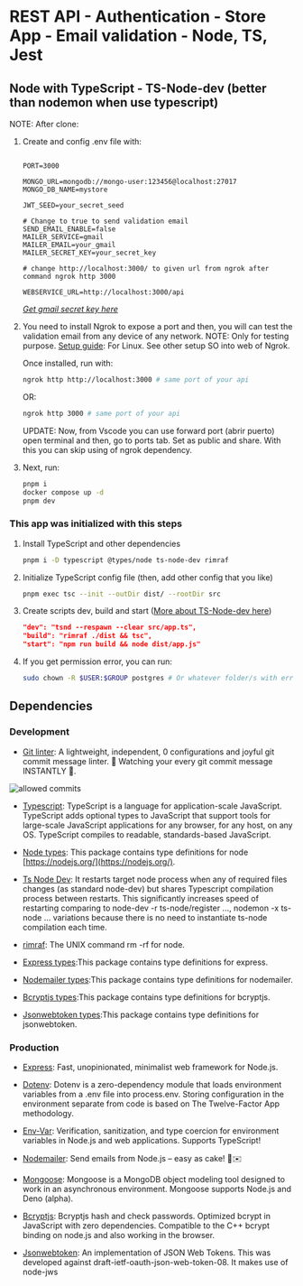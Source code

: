 # REST API - Authentication - Store App - Email validation - Node, TS, Jest

## Node with TypeScript - TS-Node-dev (better than nodemon when use typescript)

NOTE: After clone:

1. Create and config .env file with:

   ```text

   PORT=3000

   MONGO_URL=mongodb://mongo-user:123456@localhost:27017
   MONGO_DB_NAME=mystore

   JWT_SEED=your_secret_seed

   # Change to true to send validation email
   SEND_EMAIL_ENABLE=false
   MAILER_SERVICE=gmail
   MAILER_EMAIL=your_gmail
   MAILER_SECRET_KEY=your_secret_key

   # change http://localhost:3000/ to given url from ngrok after command ngrok http 3000

   WEBSERVICE_URL=http://localhost:3000/api

   ```

   _[Get gmail secret key here](https://myaccount.google.com/u/0/apppasswords)_

2. You need to install Ngrok to expose a port and then, you will can test the validation email from any device of any network.
   NOTE: Only for testing purpose.
   [Setup guide](https://dashboard.ngrok.com/get-started/setup/linux): For Linux. See other setup SO into web of Ngrok.

   Once installed, run with:

   ```sh
   ngrok http http://localhost:3000 # same port of your api
   ```

   OR:

   ```sh
   ngrok http 3000 # same port of your api
   ```

   UPDATE: Now, from Vscode you can use forward port (abrir puerto) open terminal and then, go to ports tab. Set as public and share. With this you can skip using of ngrok dependency.

3. Next, run:

   ```sh
   pnpm i
   docker compose up -d
   pnpm dev
   ```

### This app was initialized with this steps

1. Install TypeScript and other dependencies

   ```sh
   pnpm i -D typescript @types/node ts-node-dev rimraf
   ```

2. Initialize TypeScript config file (then, add other config that you like)

   ```sh
   pnpm exec tsc --init --outDir dist/ --rootDir src
   ```

3. Create scripts dev, build and start ([More about TS-Node-dev here](https://www.npmjs.com/package/ts-node-dev))

   ```JSON
   "dev": "tsnd --respawn --clear src/app.ts",
   "build": "rimraf ./dist && tsc",
   "start": "npm run build && node dist/app.js"
   ```

4. If you get permission error, you can run:

   ```sh
   sudo chown -R $USER:$GROUP postgres # Or whatever folder/s with error
   ```

## Dependencies

### Development

- [Git linter](https://www.npmjs.com/package/git-commit-msg-linter): A lightweight, independent, 0 configurations and joyful git commit message linter. 👀 Watching your every git commit message INSTANTLY 🚀.

![allowed commits](https://raw.githubusercontent.com/legend80s/commit-msg-linter/master/assets/demo-7-compressed.png)

- [Typescript](https://www.npmjs.com/package/typescript): TypeScript is a language for application-scale JavaScript. TypeScript adds optional types to JavaScript that support tools for large-scale JavaScript applications for any browser, for any host, on any OS. TypeScript compiles to readable, standards-based JavaScript.

- [Node types](https://www.npmjs.com/package/@types/node): This package contains type definitions for node [https://nodejs.org/](https://nodejs.org/).

- [Ts Node Dev](https://www.npmjs.com/package/ts-node-dev): It restarts target node process when any of required files changes (as standard node-dev) but shares Typescript compilation process between restarts. This significantly increases speed of restarting comparing to node-dev -r ts-node/register ..., nodemon -x ts-node ... variations because there is no need to instantiate ts-node compilation each time.

- [rimraf](https://www.npmjs.com/package/rimraf): The UNIX command rm -rf for node.

- [Express types](https://www.npmjs.com/package/@types/express):This package contains type definitions for express.

- [Nodemailer types](https://www.npmjs.com/package/@types/nodemailer):This package contains type definitions for nodemailer.
- [Bcryptjs types](https://www.npmjs.com/package/@types/bcryptjs):This package contains type definitions for bcryptjs.
- [Jsonwebtoken types](https://www.npmjs.com/package/@types/jsonwebtoken):This package contains type definitions for jsonwebtoken.

### Production

- [Express](https://www.npmjs.com/package/express): Fast, unopinionated, minimalist web framework for Node.js.

- [Dotenv](https://www.npmjs.com/package/dotenv): Dotenv is a zero-dependency module that loads environment variables from a .env file into process.env. Storing configuration in the environment separate from code is based on The Twelve-Factor App methodology.

- [Env-Var](https://www.npmjs.com/package/env-var): Verification, sanitization, and type coercion for environment variables in Node.js and web applications. Supports TypeScript!

- [Nodemailer](https://www.npmjs.com/package/nodemailer): Send emails from Node.js – easy as cake! 🍰✉️

- [Mongoose](https://www.npmjs.com/package/mongoose): Mongoose is a MongoDB object modeling tool designed to work in an asynchronous environment. Mongoose supports Node.js and Deno (alpha).

- [Bcryptjs](https://www.npmjs.com/package/bcryptjs): Bcryptjs hash and check passwords. Optimized bcrypt in JavaScript with zero dependencies. Compatible to the C++ bcrypt binding on node.js and also working in the browser.
- [Jsonwebtoken](https://www.npmjs.com/package/jsonwebtoken): An implementation of JSON Web Tokens.
  This was developed against draft-ietf-oauth-json-web-token-08. It makes use of node-jws
